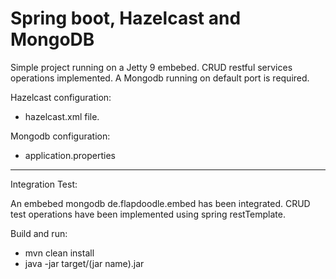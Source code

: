 Spring boot, Hazelcast and MongoDB
==================================

Simple project running on a Jetty 9 embebed. CRUD restful services operations implemented.
A Mongodb running on default port is required.

Hazelcast configuration:
- hazelcast.xml file.

Mongodb configuration:
- application.properties

****************
Integration Test:

An embebed mongodb de.flapdoodle.embed has been integrated. CRUD test operations have been implemented using spring restTemplate.

Build and run:

* mvn clean install
* java -jar target/(jar name).jar
